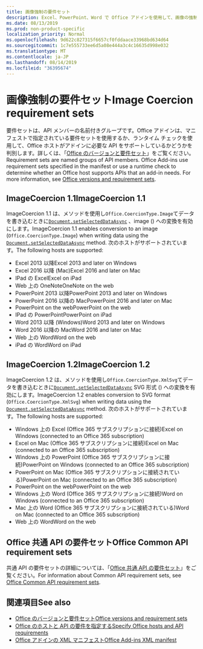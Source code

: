 ```yaml
---
title: 画像強制の要件セット
description: Excel、PowerPoint、Word で Office アドインを使用して、画像の強制型変換の要件セットをサポートします。
ms.date: 08/13/2019
ms.prod: non-product-specific
localization_priority: Normal
ms.openlocfilehash: 9d622c827315f6657cf0fddaace33968bd634d64
ms.sourcegitcommit: 1c7e555733ee6d5a08e444a3c4c16635d998e032
ms.translationtype: MT
ms.contentlocale: ja-JP
ms.lasthandoff: 08/14/2019
ms.locfileid: "36395674"
---
```

# <a name="image-coercion-requirement-sets"></a><span data-ttu-id="01ef9-103">画像強制の要件セット</span><span class="sxs-lookup"><span data-stu-id="01ef9-103">Image Coercion requirement sets</span></span>

<span data-ttu-id="01ef9-p101">要件セットは、API メンバーの名前付きグループです。Office アドインは、マニフェストで指定されている要件セットを使用するか、ランタイム チェックを使用して、Office ホストがアドインに必要な API をサポートしているかどうかを判別します。詳しくは、「[Office のバージョンと要件セット](/office/dev/add-ins/develop/office-versions-and-requirement-sets)」をご覧ください。</span><span class="sxs-lookup"><span data-stu-id="01ef9-p101">Requirement sets are named groups of API members. Office Add-ins use requirement sets specified in the manifest or use a runtime check to determine whether an Office host supports APIs that an add-in needs. For more information, see [Office versions and requirement sets](/office/dev/add-ins/develop/office-versions-and-requirement-sets).</span></span>

## <a name="imagecoercion-11"></a><span data-ttu-id="01ef9-107">ImageCoercion 1.1</span><span class="sxs-lookup"><span data-stu-id="01ef9-107">ImageCoercion 1.1</span></span>

<span data-ttu-id="01ef9-108">ImageCoercion 1.1 は、メソッドを使用し`Office.CoercionType.Image`てデータを書き込むときに[`Document.setSelectedDataAsync`](/javascript/api/office/office.document#setselecteddataasync-data--options--callback-) 、image () への変換を有効にします。</span><span class="sxs-lookup"><span data-stu-id="01ef9-108">ImageCoercion 1.1 enables conversion to an image (`Office.CoercionType.Image`) when writing data using the [`Document.setSelectedDataAsync`](/javascript/api/office/office.document#setselecteddataasync-data--options--callback-) method.</span></span> <span data-ttu-id="01ef9-109">次のホストがサポートされています。</span><span class="sxs-lookup"><span data-stu-id="01ef9-109">The following hosts are supported:</span></span>

- <span data-ttu-id="01ef9-110">Excel 2013 以降</span><span class="sxs-lookup"><span data-stu-id="01ef9-110">Excel 2013 and later on Windows</span></span>
- <span data-ttu-id="01ef9-111">Excel 2016 以降 (Mac)</span><span class="sxs-lookup"><span data-stu-id="01ef9-111">Excel 2016 and later on Mac</span></span>
- <span data-ttu-id="01ef9-112">IPad の Excel</span><span class="sxs-lookup"><span data-stu-id="01ef9-112">Excel on iPad</span></span>
- <span data-ttu-id="01ef9-113">Web 上の OneNote</span><span class="sxs-lookup"><span data-stu-id="01ef9-113">OneNote on the web</span></span>
- <span data-ttu-id="01ef9-114">PowerPoint 2013 以降</span><span class="sxs-lookup"><span data-stu-id="01ef9-114">PowerPoint 2013 and later on Windows</span></span>
- <span data-ttu-id="01ef9-115">PowerPoint 2016 以降の Mac</span><span class="sxs-lookup"><span data-stu-id="01ef9-115">PowerPoint 2016 and later on Mac</span></span>
- <span data-ttu-id="01ef9-116">PowerPoint on the web</span><span class="sxs-lookup"><span data-stu-id="01ef9-116">PowerPoint on the web</span></span>
- <span data-ttu-id="01ef9-117">IPad の PowerPoint</span><span class="sxs-lookup"><span data-stu-id="01ef9-117">PowerPoint on iPad</span></span>
- <span data-ttu-id="01ef9-118">Word 2013 以降 (Windows)</span><span class="sxs-lookup"><span data-stu-id="01ef9-118">Word 2013 and later on Windows</span></span>
- <span data-ttu-id="01ef9-119">Word 2016 以降の Mac</span><span class="sxs-lookup"><span data-stu-id="01ef9-119">Word 2016 and later on Mac</span></span>
- <span data-ttu-id="01ef9-120">Web 上の Word</span><span class="sxs-lookup"><span data-stu-id="01ef9-120">Word on the web</span></span>
- <span data-ttu-id="01ef9-121">iPad の Word</span><span class="sxs-lookup"><span data-stu-id="01ef9-121">Word on iPad</span></span>

## <a name="imagecoercion-12"></a><span data-ttu-id="01ef9-122">ImageCoercion 1.2</span><span class="sxs-lookup"><span data-stu-id="01ef9-122">ImageCoercion 1.2</span></span>

<span data-ttu-id="01ef9-123">ImageCoercion 1.2 は、メソッドを使用し`Office.CoercionType.XmlSvg`てデータを書き込むときに[`Document.setSelectedDataAsync`](/javascript/api/office/office.document#setselecteddataasync-data--options--callback-) SVG 形式 () への変換を有効にします。</span><span class="sxs-lookup"><span data-stu-id="01ef9-123">ImageCoercion 1.2 enables conversion to SVG format (`Office.CoercionType.XmlSvg`) when writing data using the [`Document.setSelectedDataAsync`](/javascript/api/office/office.document#setselecteddataasync-data--options--callback-) method.</span></span> <span data-ttu-id="01ef9-124">次のホストがサポートされています。</span><span class="sxs-lookup"><span data-stu-id="01ef9-124">The following hosts are supported:</span></span>

- <span data-ttu-id="01ef9-125">Windows 上の Excel (Office 365 サブスクリプションに接続)</span><span class="sxs-lookup"><span data-stu-id="01ef9-125">Excel on Windows (connected to an Office 365 subscription)</span></span>
- <span data-ttu-id="01ef9-126">Excel on Mac (Office 365 サブスクリプションに接続)</span><span class="sxs-lookup"><span data-stu-id="01ef9-126">Excel on Mac (connected to an Office 365 subscription)</span></span>
- <span data-ttu-id="01ef9-127">Windows 上の PowerPoint (Office 365 サブスクリプションに接続)</span><span class="sxs-lookup"><span data-stu-id="01ef9-127">PowerPoint on Windows (connected to an Office 365 subscription)</span></span>
- <span data-ttu-id="01ef9-128">PowerPoint on Mac (Office 365 サブスクリプションに接続されている)</span><span class="sxs-lookup"><span data-stu-id="01ef9-128">PowerPoint on Mac (connected to an Office 365 subscription)</span></span>
- <span data-ttu-id="01ef9-129">PowerPoint on the web</span><span class="sxs-lookup"><span data-stu-id="01ef9-129">PowerPoint on the web</span></span>
- <span data-ttu-id="01ef9-130">Windows 上の Word (Office 365 サブスクリプションに接続)</span><span class="sxs-lookup"><span data-stu-id="01ef9-130">Word on Windows (connected to an Office 365 subscription)</span></span>
- <span data-ttu-id="01ef9-131">Mac 上の Word (Office 365 サブスクリプションに接続されている)</span><span class="sxs-lookup"><span data-stu-id="01ef9-131">Word on Mac (connected to an Office 365 subscription)</span></span>
- <span data-ttu-id="01ef9-132">Web 上の Word</span><span class="sxs-lookup"><span data-stu-id="01ef9-132">Word on the web</span></span>

## <a name="office-common-api-requirement-sets"></a><span data-ttu-id="01ef9-133">Office 共通 API の要件セット</span><span class="sxs-lookup"><span data-stu-id="01ef9-133">Office Common API requirement sets</span></span>

<span data-ttu-id="01ef9-134">共通 API の要件セットの詳細については、「[Office 共通 API の要件セット](office-add-in-requirement-sets.md)」をご覧ください。</span><span class="sxs-lookup"><span data-stu-id="01ef9-134">For information about Common API requirement sets, see [Office Common API requirement sets](office-add-in-requirement-sets.md).</span></span>

## <a name="see-also"></a><span data-ttu-id="01ef9-135">関連項目</span><span class="sxs-lookup"><span data-stu-id="01ef9-135">See also</span></span>

- [<span data-ttu-id="01ef9-136">Office のバージョンと要件セット</span><span class="sxs-lookup"><span data-stu-id="01ef9-136">Office versions and requirement sets</span></span>](/office/dev/add-ins/develop/office-versions-and-requirement-sets)
- [<span data-ttu-id="01ef9-137">Office のホストと API の要件を指定する</span><span class="sxs-lookup"><span data-stu-id="01ef9-137">Specify Office hosts and API requirements</span></span>](/office/dev/add-ins/develop/specify-office-hosts-and-api-requirements)
- [<span data-ttu-id="01ef9-138">Office アドインの XML マニフェスト</span><span class="sxs-lookup"><span data-stu-id="01ef9-138">Office Add-ins XML manifest</span></span>](/office/dev/add-ins/develop/add-in-manifests)
